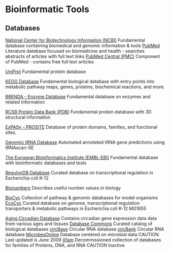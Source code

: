 # Bioinformatic Tools

## Databases
[National Center for Biotechnology Information (NCBI)](https://www.ncbi.nlm.nih.gov/) Fundamental database containing biomedical and genomic information & tools
    [PubMed](https://pubmed.ncbi.nlm.nih.gov/) Literature database focused on biomedicine and health - searches abstracts of articles with full text links
    [PubMed Central (PMC)](https://www.ncbi.nlm.nih.gov/pmc/) Component of PubMed - contains free full text articles

[UniProt](https://www.uniprot.org/) Fundamental protein database

[KEGG Database](https://www.genome.jp/kegg/) Fundamental biological database with entry points into metabolic pathway maps, genes, proteins, biochemical reactions, and more.

[BRENDA - Enzyme Database](https://www.brenda-enzymes.org/) Fundamental database on enzymes and related information

[RCSB Protein Data Bank (PDB)](https://www.rcsb.org/) Fundamental protein database with 3D structural information

[ExPASy - PROSITE](https://prosite.expasy.org/) Database of protein domains, families, and functional sites.

[Genomic tRNA Database](http://lowelab.ucsc.edu/GtRNAdb/) Automated annotated tRNA gene predictions using tRNAscan-SE

[The European Bioinformatics Institute (EMBL-EBI)](https://www.ebi.ac.uk/) Fundamental database with bioinformatic databases and tools

[RegulonDB Database](https://regulondb.ccg.unam.mx/ ) Curated database on transcriptional regulation in Escherichia coli K-12

[Bionumbers](https://bionumbers.hms.harvard.edu/search.aspx) Describes useful number values in biology

[BioCyc](https://biocyc.org) Collection of pathway & genomic databases for model organisms
    [EcoCyc](https://ecocyc.org/) Curated database on genome, transcriptional regulation transporters & metabolic pathways in Escherichia coli K-12 MG1655

[Aging Circadian Database](https://circaage.shinyapps.io/circaage/) Contains circadian gene expression data data from various ages and tissues
[Database Commons](https://ngdc.cncb.ac.cn/databasecommons/) Curated catalog of biological databases
[circBase](http://www.circbase.org/) Circular RNA database
[circBank](http://www.circbank.cn/index.html ) Circular RNA database
[MicrobesOnline](http://www.microbesonline.org/ ) Database centered on microbial data CAUTION Last updated is June 2009
[Xfam](http://xfam.org/ ) Decommissioned collection of databases for families of Proteins, DNA, and RNA CAUTION Inactive

